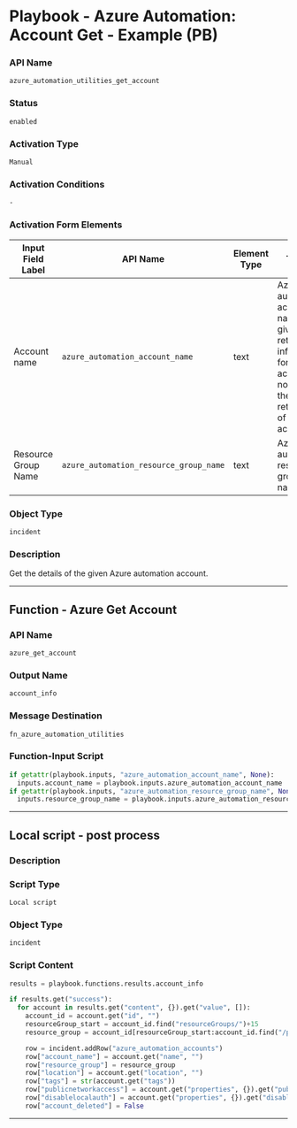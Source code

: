 <!--
    DO NOT MANUALLY EDIT THIS FILE
    THIS FILE IS AUTOMATICALLY GENERATED WITH resilient-sdk codegen
    Generated with resilient-sdk v50.1.262
-->

# Playbook - Azure Automation: Account Get - Example (PB)

### API Name
`azure_automation_utilities_get_account`

### Status
`enabled`

### Activation Type
`Manual`

### Activation Conditions
`-`

### Activation Form Elements
| Input Field Label | API Name | Element Type | Tooltip | Requirement |
| ----------------- | -------- | ------------ | ------- | ----------- |
| Account name | `azure_automation_account_name` | text | Azure automation account name. If given will return information for given account. If not given then will return list of all accounts. | Optional |
| Resource Group Name | `azure_automation_resource_group_name` | text | Azure automation resource group name | Optional |

### Object Type
`incident`

### Description
Get the details of the given Azure automation account.


---
## Function - Azure Get Account

### API Name
`azure_get_account`

### Output Name
`account_info`

### Message Destination
`fn_azure_automation_utilities`

### Function-Input Script
```python
if getattr(playbook.inputs, "azure_automation_account_name", None):
  inputs.account_name = playbook.inputs.azure_automation_account_name
if getattr(playbook.inputs, "azure_automation_resource_group_name", None):
  inputs.resource_group_name = playbook.inputs.azure_automation_resource_group_name
```

---

## Local script - post process

### Description


### Script Type
`Local script`

### Object Type
`incident`

### Script Content
```python
results = playbook.functions.results.account_info

if results.get("success"):
  for account in results.get("content", {}).get("value", []):
    account_id = account.get("id", "")
    resourceGroup_start = account_id.find("resourceGroups/")+15
    resource_group = account_id[resourceGroup_start:account_id.find("/providers", resourceGroup_start)]

    row = incident.addRow("azure_automation_accounts")
    row["account_name"] = account.get("name", "")
    row["resource_group"] = resource_group
    row["location"] = account.get("location", "")
    row["tags"] = str(account.get("tags"))
    row["publicnetworkaccess"] = account.get("properties", {}).get("publicNetworkAccess", None)
    row["disablelocalauth"] = account.get("properties", {}).get("disableLocalAuth", None)
    row["account_deleted"] = False
```

---

